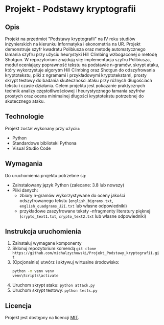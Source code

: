 # Projekt - Podstawy kryptografii
## Opis
Projekt na przedmiot "Podstawy kryptografii" na IV roku studiów inżynierskich na kierunku Informatyka i ekonometria na UR. Projekt demonstruje szyfr kwadratu Polibiusza oraz metodę automatycznego łamania szyfru przy użyciu heurystyki Hill Climbing wzbogaconej o metodę Shotgun. W repozytorium znajdują się: implementacja szyfru Polibiusza, moduł oceniający poprawność tekstu na podstawie n-gramów, skrypt ataku, który wykorzystuje algorytm Hill Climbing oraz Shotgun do odszyfrowania kryptotekstu, pliki z ngramami i przykładowymi kryptotekstami, prosty skrypt testowy do badania skuteczności ataku przy różnych długościach tekstu i czasie działania. Celem projektu jest pokazanie praktycznych technik analizy częstotliwościowej i heurystycznego łamania szyfrów prostych oraz ocena minimalnej długości kryptotekstu potrzebnej do skutecznego ataku.

## Technologie
Projekt został wykonany przy użyciu:
* Python
* Standardowe biblioteki Pythona
* Visual Studio Code

## Wymagania
Do uruchomienia projektu potrzebne są:
* Zainstalowany język Python (zalecane: 3.8 lub nowszy)
* Pliki danych:
  * zbiory n-gramów wykorzystywane do oceny jakości odszyfrowanego tekstu (`english_bigrams.txt`, `english_quadgrams_J2I.txt` lub własne odpowiedniki)
  * przykładowe zaszyfrowane teksty -nfragmenty literatury pięknej (`crypto_text1.txt`, `crypto_text2.txt` lub własne odpowiedniki)

## Instrukcja uruchomienia
1. Zainstaluj wymagane komponenty
2. Sklonuj repozytorium komendą `git clone https://github.com/michalzychowski/Projekt_Podstawy_kryptografii.git`
3. (Opcjonalnie) utwórz i aktywuj wirtualne środowisko:
   ```bash
   python -m venv venv
   venv\Scripts\activate
    ```
4. Uruchom skrypt ataku: `python attack.py`
5. Uruchom skrypt testowy: `python tests.py`

## Licencja
Projekt jest dostępny na licencji [MIT](LICENSE).